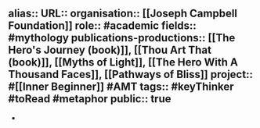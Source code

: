 alias::
URL::
organisation:: [[Joseph Campbell Foundation]] 
role:: #academic 
fields:: #mythology 
publications-productions:: [[The Hero's Journey (book)]], [[Thou Art That (book)]], [[Myths of Light]], [[The Hero With A Thousand Faces]], [[Pathways of Bliss]] 
project:: #[[Inner Beginner]] #AMT 
tags:: #keyThinker #toRead #metaphor 
public:: true
-
-